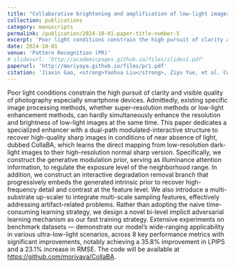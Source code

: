 ```yaml
---
title: "Collaborative brightening and amplification of low-light imagery via bi-level adversarial learning"
collection: publications
category: manuscripts
permalink: /publication/2024-10-01-paper-title-number-5
excerpt: 'Poor light conditions constrain the high pursuit of clarity and visible quality of photography especially smartphone devices. Admittedly, existing specific image processing methods, whether super-resolution methods or low-light enhancement methods, can hardly simultaneously enhance the resolution and brightness of low-light images at the same time. ...'
date: 2024-10-01
venue: 'Pattern Recognition (PR)'
# slidesurl: 'http://academicpages.github.io/files/slides1.pdf'
paperurl: 'http://moriyaya.github.io/files/pr1.pdf'
citation: 'Jiaxin Gao, <strong>Yaohua Liu</strong>, Ziyu Yue, et al. Collaborative brightening and amplification of low-light imagery via bi-level adversarial learning[J]. Pattern Recognition (PR), 2024, 154: 110558.'
---
```


Poor light conditions constrain the high pursuit of clarity and visible quality of photography especially smartphone devices. Admittedly, existing specific image processing methods, whether super-resolution methods or low-light enhancement methods, can hardly simultaneously enhance the resolution and brightness of low-light images at the same time. This paper dedicates a specialized enhancer with a dual-path modulated-interactive structure to recover high-quality sharp images in conditions of near absence of light, dubbed CollaBA, which learns the direct mapping from low-resolution dark-light images to their high-resolution normal sharp version. Specifically, we construct the generative modulation prior, serving as illuminance attention information, to regulate the exposure level of the neighborhood range. In addition, we construct an interactive degradation removal branch that progressively embeds the generated intrinsic prior to recover high-frequency detail and contrast at the feature level. We also introduce a multi-substrate up-scaler to integrate multi-scale sampling features, effectively addressing artifact-related problems. Rather than adopting the naive time-consuming learning strategy, we design a novel bi-level implicit adversarial learning mechanism as our fast training strategy. Extensive experiments on benchmark datasets — demonstrate our model’s wide-ranging applicability in various ultra-low-light scenarios, across 8 key performance metrics with significant improvements, notably achieving a 35.8% improvement in LPIPS and a 23.1% increase in RMSE. The code will be available at https://github.com/moriyaya/CollaBA.